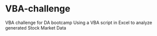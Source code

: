 # VBA-challenge
VBA challenge for DA bootcamp
Using a VBA script in Excel to analyze generated Stock Market Data
